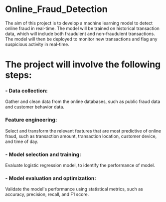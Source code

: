 # Online_Fraud_Detection
The aim of this project is to develop a machine learning model to detect online fraud in real-time. The model will be trained on historical transaction data, which will include both fraudulent and non-fraudulent transactions. The model will then be deployed to monitor new transactions and flag any suspicious activity in real-time.
# The project will involve the following steps:

### - Data collection: 
Gather and clean data from the online databases, such as public fraud data and customer behavior data.

### Feature engineering: 
Select and transform the relevant features that are most predictive of online fraud, such as transaction amount, transaction location, customer device, and time of day.

### - Model selection and training: 
Evaluate logistic regression model, to identify the performance of model.

### - Model evaluation and optimization: 
Validate the model's performance using statistical metrics, such as accuracy, precision, recall, and F1 score.
